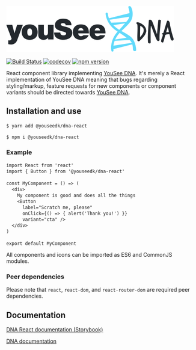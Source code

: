 ![YouSee DNA React logo](logo.svg)

[![Build Status](https://travis-ci.org/youseedk/dna-react.svg?branch=master)](https://travis-ci.org/youseedk/dna-react) [![codecov](https://codecov.io/gh/havgry/ys-react/branch/master/graph/badge.svg)](https://codecov.io/gh/havgry/ys-react) [![npm version](https://badge.fury.io/js/%40youseedk%2Fdna-react.svg)](https://badge.fury.io/js/%40youseedk%2Fdna-react)

React component library implementing [YouSee DNA](https://github.com/youseedk/dna). It's merely a React implementation of YouSee DNA meaning that bugs regarding styling/markup, feature requests for new components or component variants should be directed towards [YouSee DNA](https://github.com/youseedk/dna/issues).

## Installation and use

```
$ yarn add @youseedk/dna-react
```

```
$ npm i @youseedk/dna-react
```

### Example

```
import React from 'react'
import { Button } from '@youseedk/dna-react'

const MyComponent = () => (
  <div>
    My component is good and does all the things
    <Button
      label="Scratch me, please"
      onClick={() => { alert('Thank you!') }}
      variant="cta" />
  </div>
)

export default MyComponent
```
All components and icons can be imported as ES6 and CommonJS modules.

### Peer dependencies

Please note that `react`, `react-dom`, and `react-router-dom` are required peer dependencies.

## Documentation
[DNA React documentation (Storybook)](https://youseedk.github.io/dna-react/)

[DNA documentation](https://dna.yousee.dk/)
